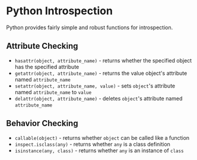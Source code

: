 # Python Introspection
Python provides fairly simple and robust functions for introspection.

## Attribute Checking
* `hasattr(object, attribute_name)` - returns whether the specified object has the specified attribute
* `getattr(object, attribute_name)` - returns the value object's attribute named `attribute_name`
* `setattr(object, attribute_name, value)` - sets `object`'s attribute named `attribute_name` to `value`
* `delattr(object, attribute_name)` - deletes `object`'s attribute named `attribute_name`

## Behavior Checking
* `callable(object)` - returns whether `object` can be called like a function
* `inspect.isclass(any)` - returns whether `any` is a class definition
* `isinstance(any, class)` - returns whether `any` is an instance of `class`